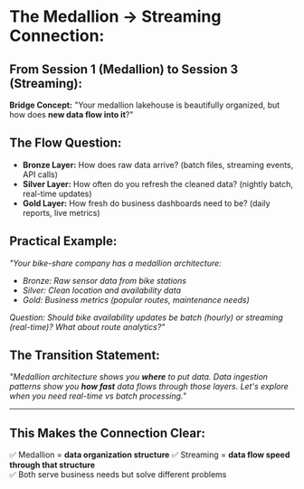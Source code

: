 # **The Medallion → Streaming Connection:**

## **From Session 1 (Medallion) to Session 3 (Streaming):**

**Bridge Concept:** "Your medallion lakehouse is beautifully organized, but how does **new data flow into it**?"

## **The Flow Question:**

- **Bronze Layer:** How does raw data arrive? (batch files, streaming events, API calls)
- **Silver Layer:** How often do you refresh the cleaned data? (nightly batch, real-time updates)
- **Gold Layer:** How fresh do business dashboards need to be? (daily reports, live metrics)

## **Practical Example:**

*"Your bike-share company has a medallion architecture:*

- *Bronze: Raw sensor data from bike stations*
- *Silver: Clean location and availability data* 
- *Gold: Business metrics (popular routes, maintenance needs)*

*Question: Should bike availability updates be batch (hourly) or streaming (real-time)? What about route analytics?"*

## **The Transition Statement:**

*"Medallion architecture shows you **where** to put data. Data ingestion patterns show you **how fast** data flows through those layers. Let's explore when you need real-time vs batch processing."*

---

## **This Makes the Connection Clear:**
✅ Medallion = **data organization structure**
✅ Streaming = **data flow speed through that structure**  
✅ Both serve business needs but solve different problems
